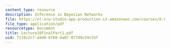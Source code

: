 ```yaml
---
content_type: resource
description: Inference in Bayesian Networks
file: https://ol-ocw-studio-app-production.s3.amazonaws.com/courses/6-825-techniques-in-artificial-intelligence-sma-5504-fall-2002/7119c2c7a9d00760da07077d9c59c55f_Lecture16FinalPart1.pdf
file_type: application/pdf
resourcetype: Document
title: Lecture16FinalPart1.pdf
uid: 7119c2c7-a9d0-0760-da07-077d9c59c55f
---
```

